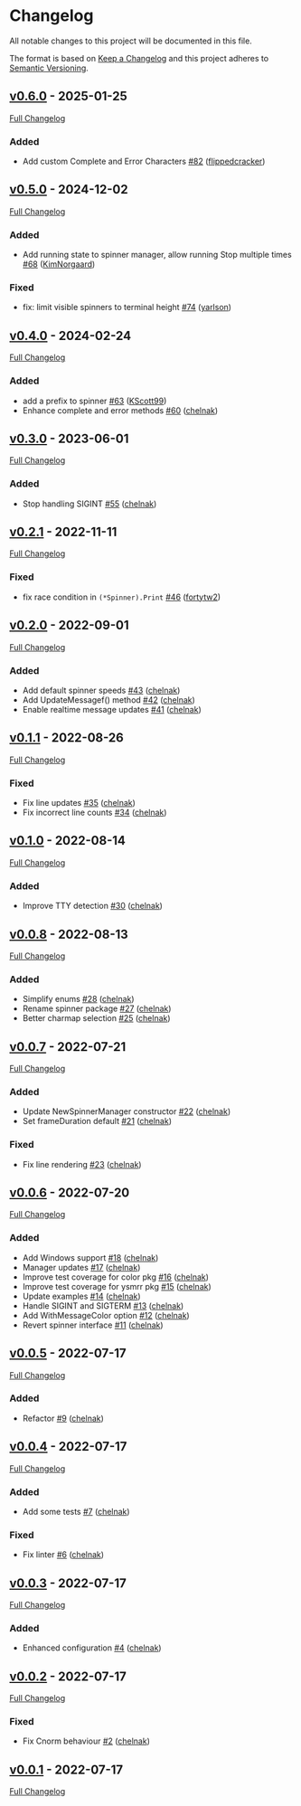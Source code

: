 <!-- markdownlint-disable MD024 -->
# Changelog

All notable changes to this project will be documented in this file.

The format is based on [Keep a Changelog](http://keepachangelog.com/en/1.0.0/) and this project adheres to [Semantic Versioning](http://semver.org).

## [v0.6.0](https://github.com/chelnak/ysmrr/tree/v0.6.0) - 2025-01-25

[Full Changelog](https://github.com/chelnak/ysmrr/compare/v0.5.0...v0.6.0)

### Added

- Add custom Complete and Error Characters [#82](https://github.com/chelnak/ysmrr/pull/82) ([flippedcracker](https://github.com/flippedcracker))

## [v0.5.0](https://github.com/chelnak/ysmrr/tree/v0.5.0) - 2024-12-02

[Full Changelog](https://github.com/chelnak/ysmrr/compare/v0.4.0...v0.5.0)

### Added

- Add running state to spinner manager, allow running Stop multiple times [#68](https://github.com/chelnak/ysmrr/pull/68) ([KimNorgaard](https://github.com/KimNorgaard))

### Fixed

- fix: limit visible spinners to terminal height [#74](https://github.com/chelnak/ysmrr/pull/74) ([yarlson](https://github.com/yarlson))

## [v0.4.0](https://github.com/chelnak/ysmrr/tree/v0.4.0) - 2024-02-24

[Full Changelog](https://github.com/chelnak/ysmrr/compare/v0.3.0...v0.4.0)

### Added

- add a prefix to spinner [#63](https://github.com/chelnak/ysmrr/pull/63) ([KScott99](https://github.com/KScott99))
- Enhance complete and error methods [#60](https://github.com/chelnak/ysmrr/pull/60) ([chelnak](https://github.com/chelnak))

## [v0.3.0](https://github.com/chelnak/ysmrr/tree/v0.3.0) - 2023-06-01

[Full Changelog](https://github.com/chelnak/ysmrr/compare/v0.2.1...v0.3.0)

### Added

- Stop handling SIGINT [#55](https://github.com/chelnak/ysmrr/pull/55) ([chelnak](https://github.com/chelnak))

## [v0.2.1](https://github.com/chelnak/ysmrr/tree/v0.2.1) - 2022-11-11

[Full Changelog](https://github.com/chelnak/ysmrr/compare/v0.2.0...v0.2.1)

### Fixed

- fix race condition in `(*Spinner).Print` [#46](https://github.com/chelnak/ysmrr/pull/46) ([fortytw2](https://github.com/fortytw2))

## [v0.2.0](https://github.com/chelnak/ysmrr/tree/v0.2.0) - 2022-09-01

[Full Changelog](https://github.com/chelnak/ysmrr/compare/v0.1.1...v0.2.0)

### Added

- Add default spinner speeds [#43](https://github.com/chelnak/ysmrr/pull/43) ([chelnak](https://github.com/chelnak))
- Add UpdateMessagef() method [#42](https://github.com/chelnak/ysmrr/pull/42) ([chelnak](https://github.com/chelnak))
- Enable realtime message updates [#41](https://github.com/chelnak/ysmrr/pull/41) ([chelnak](https://github.com/chelnak))

## [v0.1.1](https://github.com/chelnak/ysmrr/tree/v0.1.1) - 2022-08-26

[Full Changelog](https://github.com/chelnak/ysmrr/compare/v0.1.0...v0.1.1)

### Fixed

- Fix line updates [#35](https://github.com/chelnak/ysmrr/pull/35) ([chelnak](https://github.com/chelnak))
- Fix incorrect line counts [#34](https://github.com/chelnak/ysmrr/pull/34) ([chelnak](https://github.com/chelnak))

## [v0.1.0](https://github.com/chelnak/ysmrr/tree/v0.1.0) - 2022-08-14

[Full Changelog](https://github.com/chelnak/ysmrr/compare/v0.0.8...v0.1.0)

### Added

- Improve TTY detection [#30](https://github.com/chelnak/ysmrr/pull/30) ([chelnak](https://github.com/chelnak))

## [v0.0.8](https://github.com/chelnak/ysmrr/tree/v0.0.8) - 2022-08-13

[Full Changelog](https://github.com/chelnak/ysmrr/compare/v0.0.7...v0.0.8)

### Added

- Simplify enums [#28](https://github.com/chelnak/ysmrr/pull/28) ([chelnak](https://github.com/chelnak))
- Rename spinner package [#27](https://github.com/chelnak/ysmrr/pull/27) ([chelnak](https://github.com/chelnak))
- Better charmap selection [#25](https://github.com/chelnak/ysmrr/pull/25) ([chelnak](https://github.com/chelnak))

## [v0.0.7](https://github.com/chelnak/ysmrr/tree/v0.0.7) - 2022-07-21

[Full Changelog](https://github.com/chelnak/ysmrr/compare/v0.0.6...v0.0.7)

### Added

- Update NewSpinnerManager constructor [#22](https://github.com/chelnak/ysmrr/pull/22) ([chelnak](https://github.com/chelnak))
- Set frameDuration default [#21](https://github.com/chelnak/ysmrr/pull/21) ([chelnak](https://github.com/chelnak))

### Fixed

- Fix line rendering [#23](https://github.com/chelnak/ysmrr/pull/23) ([chelnak](https://github.com/chelnak))

## [v0.0.6](https://github.com/chelnak/ysmrr/tree/v0.0.6) - 2022-07-20

[Full Changelog](https://github.com/chelnak/ysmrr/compare/v0.0.5...v0.0.6)

### Added

- Add Windows support [#18](https://github.com/chelnak/ysmrr/pull/18) ([chelnak](https://github.com/chelnak))
- Manager updates [#17](https://github.com/chelnak/ysmrr/pull/17) ([chelnak](https://github.com/chelnak))
- Improve test coverage for color pkg [#16](https://github.com/chelnak/ysmrr/pull/16) ([chelnak](https://github.com/chelnak))
- Improve test coverage for ysmrr pkg [#15](https://github.com/chelnak/ysmrr/pull/15) ([chelnak](https://github.com/chelnak))
- Update examples [#14](https://github.com/chelnak/ysmrr/pull/14) ([chelnak](https://github.com/chelnak))
- Handle SIGINT and SIGTERM [#13](https://github.com/chelnak/ysmrr/pull/13) ([chelnak](https://github.com/chelnak))
- Add WithMessageColor option [#12](https://github.com/chelnak/ysmrr/pull/12) ([chelnak](https://github.com/chelnak))
- Revert spinner interface [#11](https://github.com/chelnak/ysmrr/pull/11) ([chelnak](https://github.com/chelnak))

## [v0.0.5](https://github.com/chelnak/ysmrr/tree/v0.0.5) - 2022-07-17

[Full Changelog](https://github.com/chelnak/ysmrr/compare/v0.0.4...v0.0.5)

### Added

- Refactor [#9](https://github.com/chelnak/ysmrr/pull/9) ([chelnak](https://github.com/chelnak))

## [v0.0.4](https://github.com/chelnak/ysmrr/tree/v0.0.4) - 2022-07-17

[Full Changelog](https://github.com/chelnak/ysmrr/compare/v0.0.3...v0.0.4)

### Added

- Add some tests [#7](https://github.com/chelnak/ysmrr/pull/7) ([chelnak](https://github.com/chelnak))

### Fixed

- Fix linter [#6](https://github.com/chelnak/ysmrr/pull/6) ([chelnak](https://github.com/chelnak))

## [v0.0.3](https://github.com/chelnak/ysmrr/tree/v0.0.3) - 2022-07-17

[Full Changelog](https://github.com/chelnak/ysmrr/compare/v0.0.2...v0.0.3)

### Added

- Enhanced configuration [#4](https://github.com/chelnak/ysmrr/pull/4) ([chelnak](https://github.com/chelnak))

## [v0.0.2](https://github.com/chelnak/ysmrr/tree/v0.0.2) - 2022-07-17

[Full Changelog](https://github.com/chelnak/ysmrr/compare/v0.0.1...v0.0.2)

### Fixed

- Fix Cnorm behaviour [#2](https://github.com/chelnak/ysmrr/pull/2) ([chelnak](https://github.com/chelnak))

## [v0.0.1](https://github.com/chelnak/ysmrr/tree/v0.0.1) - 2022-07-17

[Full Changelog](https://github.com/chelnak/ysmrr/compare/634c76085ea0215b5e9629847cc94995bc7575f6...v0.0.1)
